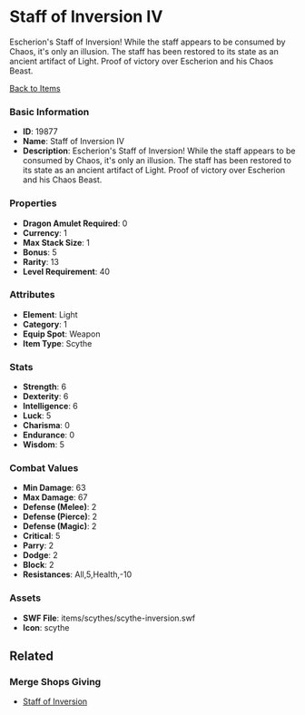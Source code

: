 # Staff of Inversion IV

Escherion's Staff of Inversion! While the staff appears to be consumed by Chaos, it's only an illusion. The staff has been restored to its state as an ancient artifact of Light. Proof of victory over Escherion and his Chaos Beast.

[Back to Items](../items.md)

### Basic Information

- **ID**: 19877
- **Name**: Staff of Inversion IV
- **Description**: Escherion&#039;s Staff of Inversion! While the staff appears to be consumed by Chaos, it&#039;s only an illusion. The staff has been restored to its state as an ancient artifact of Light. Proof of victory over Escherion and his Chaos Beast.

### Properties

- **Dragon Amulet Required**: 0
- **Currency**: 1
- **Max Stack Size**: 1
- **Bonus**: 5
- **Rarity**: 13
- **Level Requirement**: 40

### Attributes

- **Element**: Light
- **Category**: 1
- **Equip Spot**: Weapon
- **Item Type**: Scythe

### Stats

- **Strength**: 6
- **Dexterity**: 6
- **Intelligence**: 6
- **Luck**: 5
- **Charisma**: 0
- **Endurance**: 0
- **Wisdom**: 5

### Combat Values

- **Min Damage**: 63
- **Max Damage**: 67
- **Defense (Melee)**: 2
- **Defense (Pierce)**: 2
- **Defense (Magic)**: 2
- **Critical**: 5
- **Parry**: 2
- **Dodge**: 2
- **Block**: 2
- **Resistances**: All,5,Health,-10

### Assets

- **SWF File**: items/scythes/scythe-inversion.swf
- **Icon**: scythe

## Related

### Merge Shops Giving

- [Staff of Inversion](../merge-shops/328-staff-of-inversion.md)

